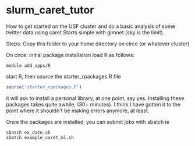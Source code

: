 # slurm_caret_tutor
How to get started on the USF cluster and do a basic analysis of some twitter data using caret
Starts simple with glmnet (sky is the limit).

Steps:
Copy this folder to your home directory on circe (or whatever cluster)

On circe:
initial package installation
load R as follows:

```console
module add apps/R
```
start R, then source the starter_rpackages.R file
```R
source('starter_rpackages.R')
```
it will ask to install a personal library, at one point, say yes. Installing these packages takes quite awhile,
(30+ minutes). I think I have gotten it to the point where it shouldn't be making errors anymore, at least.

Once the packages are installed, you can submit jobs
with sbatch
ie
```console
sbatch ex_date.sh
sbatch example_caret_ml.sh
```
